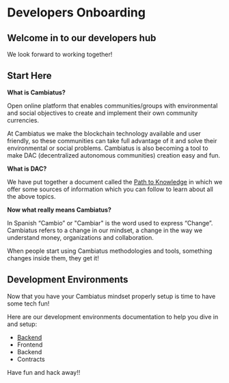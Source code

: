 # Developers Onboarding

## Welcome in to our developers hub 

We look forward to working together!

## Start Here 

**What is Cambiatus?**

Open online platform that enables communities/groups with environmental and social objectives to create and implement their own community currencies. 

At Cambiatus we make the blockchain technology available and user friendly, so these communities can take full advantage of it and solve their environmental or social problems. Cambiatus is also becoming a tool to make DAC (decentralized autonomous communities) creation easy and fun. 

**What is DAC?**

We have put together a document called the [Path to Knowledge](https://docs.google.com/document/d/1cKmTSR9VpPkYyD-uhpnnAuF4JITGWSu6X5BP9le1yMw/edit) in which we offer some sources of information which you can follow to learn about all the above topics. 

**Now what really means Cambiatus?**

In Spanish “Cambio” or "Cambiar" is the word used to express “Change”.  Cambiatus refers to a change in our mindset, a change in the way we understand money, organizations and collaboration. 

When people start using Cambiatus methodologies and tools, something changes inside them, they get it! 

## Development Environments

Now that you have your Cambiatus mindset properly setup is time to have some tech fun!

Here are our development environments documentation to help you dive in and setup:

- [Backend](backend.md)
- Frontend
- Backend
- Contracts

Have fun and hack away!!
